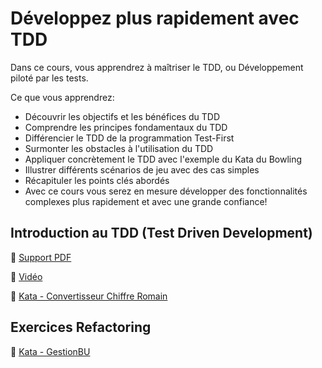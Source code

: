 # Développez plus rapidement avec TDD

Dans ce cours, vous apprendrez à maîtriser le TDD, ou Développement piloté par les tests.

Ce que vous apprendrez:

- Découvrir les objectifs et les bénéfices du TDD
- Comprendre les principes fondamentaux du TDD
- Différencier le TDD de la programmation Test-First
- Surmonter les obstacles à l'utilisation du TDD
- Appliquer concrètement le TDD avec l'exemple du Kata du Bowling
- Illustrer différents scénarios de jeu avec des cas simples
- Récapituler les points clés abordés
- Avec ce cours vous serez en mesure développer des fonctionnalités complexes plus rapidement et avec une grande confiance!



## Introduction au TDD (Test Driven Development)
📄 [Support PDF](/TDD/TDD_Presentation_Bowling.pdf)

🎥 [Vidéo](https://youtu.be/G5w483dC7L4)



📝 [Kata - Convertisseur Chiffre Romain](https://github.com/AzRunRCE/KataTrainings/tree/main/KataTraining)

## Exercices Refactoring
📝 [Kata - GestionBU](https://github.com/AzRunRCE/KataTrainings/tree/main/Refactoring/Gestion_BU)




